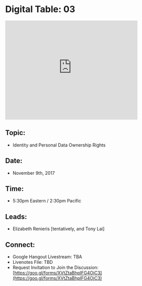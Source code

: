 # Digital Table: 03

<iframe width="420" height="315" src="http://www.youtube.com/embed/PlONQNgO48g" frameborder="0" allowfullscreen></iframe>

## Topic: 

* Identity and Personal Data Ownership Rights

## Date: 

* November 9th, 2017 

## Time: 

* 5:30pm Eastern / 2:30pm Pacific

## Leads: 

* Elizabeth Renieris [tentatively, and Tony Lai]

## Connect:

* Google Hangout Livestream: TBA
* Livenotes File: TBD 
* Request Invitation to Join the Discussion: [https://goo.gl/forms/XVtZtaBhpIFG4OjC3](https://goo.gl/forms/XVtZtaBhpIFG4OjC3)

